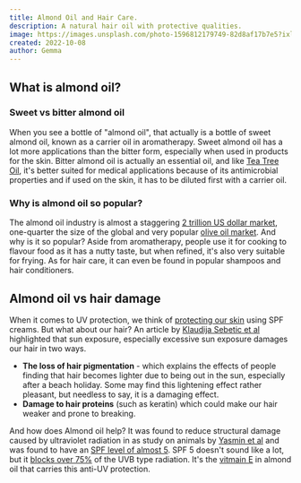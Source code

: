 ```yaml
---
title: Almond Oil and Hair Care.
description: A natural hair oil with protective qualities.
image: https://images.unsplash.com/photo-1596812179749-82d8af17b7e5?ixlib=rb-1.2.1&ixid=eyJhcHBfaWQiOjEyMDd9&auto=format&fit=crop&w=1000&q=80
created: 2022-10-08
author: Gemma
---
```


## What is almond oil?

### Sweet vs bitter almond oil

When you see a bottle of "almond oil", that actually is a bottle of sweet almond oil, known as a carrier oil in aromatherapy. Sweet almond oil has a lot more applications than the bitter form, especially when used in products for the skin. Bitter almond oil is actually an essential oil, and like [Tea Tree Oil](/guides/tea-tree-oil-hair-care), it's better suited for medical applications because of its antimicrobial properties and if used on the skin, it has to be diluted first with a carrier oil.

### Why is almond oil so popular?

The almond oil industry is almost a staggering [2 trillion US dollar market](https://www.marketdataforecast.com/market-reports/almond-oil-market), one-quarter the size of the global and very popular [olive oil market](https://www.marketdataforecast.com/market-reports/olive-oil-market). And why is it so popular? Aside from aromatherapy, people use it for cooking to flavour food as it has a nutty taste, but when refined, it's also very suitable for frying. As for hair care, it can even be found in popular shampoos and hair conditioners.

## Almond oil vs hair damage

When it comes to UV protection, we think of [protecting our skin](https://www.skincancer.org/risk-factors/uv-radiation) using SPF creams. But what about our hair? An article by [Klaudija Sebetic et al](https://pubmed.ncbi.nlm.nih.gov/19138021/) highlighted that sun exposure, especially excessive sun exposure damages our hair in two ways.

- **The loss of hair pigmentation** - which explains the effects of people finding that hair becomes lighter due to being out in the sun, especially after a beach holiday. Some may find this lightening effect rather pleasant, but needless to say, it is a damaging effect.
- **Damage to hair proteins** (such as keratin) which could make our hair weaker and prone to breaking.

And how does Almond oil help? It was found to reduce structural damage caused by ultraviolet radiation in as study on animals by [Yasmin et al](https://pubmed.ncbi.nlm.nih.gov/17348990/) and was found to have an [SPF level of almost 5](https://www.ncbi.nlm.nih.gov/pmc/articles/PMC3140123/). SPF 5 doesn't sound like a lot, but it [blocks over 75%](https://drbaileyskincare.com/blogs/blog/how-high-of-an-spf-does-your-sunscreen-need-to-have) of the UVB type radiation. It's the [vitmain E](https://pubmed.ncbi.nlm.nih.gov/11139138) in almond oil that carries this anti-UV protection.
